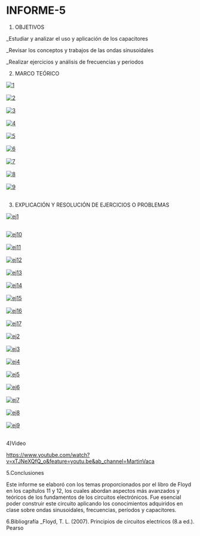 # INFORME-5
1. OBJETIVOS

_Estudiar y analizar el uso y aplicación de los capacitores

_Revisar los conceptos y trabajos de las ondas sinusoidales

_Realizar ejercicios y análisis de frecuencias y periodos

2. MARCO TEÓRICO

<a href="https://postimages.org/" target="_blank"><img src="https://i.postimg.cc/wvC03PyX/1.png" alt="1"/></a><br/><br/>
<a href="https://postimages.org/" target="_blank"><img src="https://i.postimg.cc/QN7fvXw0/2.png" alt="2"/></a><br/><br/>
<a href="https://postimages.org/" target="_blank"><img src="https://i.postimg.cc/gkPgWCPd/3.png" alt="3"/></a><br/><br/>
<a href="https://postimages.org/" target="_blank"><img src="https://i.postimg.cc/6pMcCT45/4.png" alt="4"/></a><br/><br/>
<a href="https://postimages.org/" target="_blank"><img src="https://i.postimg.cc/JzrKyjn2/5.png" alt="5"/></a><br/><br/>
<a href="https://postimages.org/" target="_blank"><img src="https://i.postimg.cc/yYXvYLVR/6.png" alt="6"/></a><br/><br/>
<a href="https://postimages.org/" target="_blank"><img src="https://i.postimg.cc/ZqgLDgLG/7.png" alt="7"/></a><br/><br/>
<a href="https://postimages.org/" target="_blank"><img src="https://i.postimg.cc/TPh90Gnj/8.png" alt="8"/></a><br/><br/>
<a href="https://postimages.org/" target="_blank"><img src="https://i.postimg.cc/QtTqLb4H/9.png" alt="9"/></a><br/><br/>

3. EXPLICACIÓN Y RESOLUCIÓN DE EJERCICIOS O PROBLEMAS
 
<a href="https://postimages.org/" target="_blank"><img src="https://i.postimg.cc/MHJmzQNt/ej1.png" alt="ej1"/></a><br/><br/>

<a href="https://postimages.org/" target="_blank"><img src="https://i.postimg.cc/wvLD4BMN/ej10.png" alt="ej10"/></a><br/><br/>
<a href="https://postimages.org/" target="_blank"><img src="https://i.postimg.cc/cCWwpNtb/ej11.png" alt="ej11"/></a><br/><br/>
<a href="https://postimages.org/" target="_blank"><img src="https://i.postimg.cc/MHYVxryK/ej12.png" alt="ej12"/></a><br/><br/>
<a href="https://postimages.org/" target="_blank"><img src="https://i.postimg.cc/pVQDDygb/ej13.png" alt="ej13"/></a><br/><br/>
<a href="https://postimages.org/" target="_blank"><img src="https://i.postimg.cc/8P1LwNSF/ej14.png" alt="ej14"/></a><br/><br/>
<a href="https://postimages.org/" target="_blank"><img src="https://i.postimg.cc/DyBLMHvx/ej15.png" alt="ej15"/></a><br/><br/>
<a href="https://postimages.org/" target="_blank"><img src="https://i.postimg.cc/K8jBSf4x/ej16.png" alt="ej16"/></a><br/><br/>
<a href="https://postimages.org/" target="_blank"><img src="https://i.postimg.cc/52rvxzFv/ej17.png" alt="ej17"/></a><br/><br/>
<a href="https://postimages.org/" target="_blank"><img src="https://i.postimg.cc/qqcXq7dr/ej2.png" alt="ej2"/></a><br/><br/>
<a href="https://postimages.org/" target="_blank"><img src="https://i.postimg.cc/ry59QfRH/ej3.png" alt="ej3"/></a><br/><br/>
<a href="https://postimages.org/" target="_blank"><img src="https://i.postimg.cc/dtvjXG8V/ej4.png" alt="ej4"/></a><br/><br/>
<a href="https://postimages.org/" target="_blank"><img src="https://i.postimg.cc/RVRLzqRQ/ej5.png" alt="ej5"/></a><br/><br/>
<a href="https://postimages.org/" target="_blank"><img src="https://i.postimg.cc/MppbZx3k/ej6.png" alt="ej6"/></a><br/><br/>
<a href="https://postimages.org/" target="_blank"><img src="https://i.postimg.cc/3xfjd6zk/ej7.png" alt="ej7"/></a><br/><br/>
<a href="https://postimages.org/" target="_blank"><img src="https://i.postimg.cc/s2BYSmRw/ej8.png" alt="ej8"/></a><br/><br/>
<a href="https://postimages.org/" target="_blank"><img src="https://i.postimg.cc/xdWKPmfY/ej9.png" alt="ej9"/></a><br/><br/>


4)Video

https://www.youtube.com/watch?v=xTJNeXQfQ_o&feature=youtu.be&ab_channel=MartinVaca

5.Conclusiones

Este informe se elaboró con los temas proporcionados por el libro de Floyd en los capítulos 11 y 12, los cuales abordan aspectos más avanzados y teóricos de los fundamentos de los circuitos electrónicos. Fue esencial poder construir este circuito aplicando los conocimientos adquiridos en clase sobre ondas sinusoidales, frecuencias, períodos y capacitores.

6.Bibliografía _Floyd, T. L. (2007). Principios de circuitos electricos (8.a ed.). Pearso

